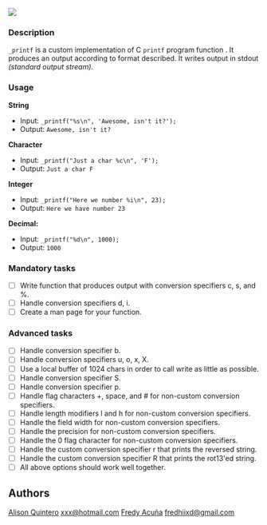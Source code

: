 ![](https://i.imgur.com/XrZ9Iub.png)

### Description
`_printf` is a custom implementation of  C `printf` program function . It produces an output according to format described. It writes output in stdout *(standard output stream).*

### Usage
**String**
* Input: `_printf("%s\n", 'Awesome, isn't it?');`
* Output: `Awesome, isn't it?`

**Character**
* Input: `_printf("Just a char %c\n", 'F');`
* Output: `Just a char F`

**Integer**
* Input: `_printf("Here we number %i\n", 23);`
* Output: `Here we have number 23`

**Decimal:**
* Input: `_printf("%d\n", 1000);`
* Output:  `1000`

### Mandatory tasks

- [ ] Write function that produces output with conversion specifiers c, s, and %.
- [ ] Handle conversion specifiers d, i.
- [ ] Create a man page for your function.

### Advanced tasks

- [ ] Handle conversion specifier b.
- [ ] Handle conversion specifiers u, o, x, X.
- [ ] Use a local buffer of 1024 chars in order to call write as little as possible.
- [ ] Handle conversion specifier S.
- [ ] Handle conversion specifier p.
- [ ] Handle flag characters +, space, and # for non-custom conversion specifiers.
- [ ] Handle length modifiers l and h for non-custom conversion specifiers.
- [ ] Handle the field width for non-custom conversion specifiers.
- [ ] Handle the precision for non-custom conversion specifiers.
- [ ] Handle the 0 flag character for non-custom conversion specifiers.
- [ ] Handle the custom conversion specifier r that prints the reversed string.
- [ ] Handle the custom conversion specifier R that prints the rot13'ed string.
- [ ] All above options should work well together.

## Authors
[Alison Quintero](https://github.com/AlisonQuinter17) <xxx@hotmail.com>
[Fredy Acuña](https://github.com/fredhii) <fredhiixd@gmail.com>